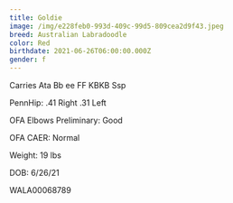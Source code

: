 ```yaml
---
title: Goldie
image: /img/e228feb0-993d-409c-99d5-809cea2d9f43.jpeg
breed: Australian Labradoodle
color: Red
birthdate: 2021-06-26T06:00:00.000Z
gender: f
---
```

C﻿arries Ata Bb ee FF KBKB Ssp

P﻿ennHip: .41 Right .31 Left

O﻿FA Elbows Preliminary: Good

O﻿FA CAER: Normal

W﻿eight: 19 lbs

D﻿OB: 6/26/21

W﻿ALA00068789